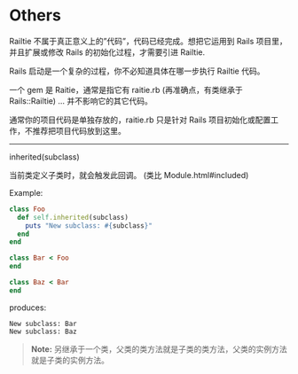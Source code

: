 # Others

Railtie 不属于真正意义上的”代码”，代码已经完成。想把它运用到 Rails 项目里，并且扩展或修改 Rails 的初始化过程，才需要引进 Railtie.

Rails 启动是一个复杂的过程，你不必知道具体在哪一步执行 Railtie 代码。

一个 gem 是 Raitie，通常是指它有 raitie.rb (再准确点，有类继承于 Rails::Railtie) … 并不影响它的其它代码。

通常你的项目代码是单独存放的，raitie.rb 只是针对 Rails 项目初始化或配置工作，不推荐把项目代码放到这里。

---

inherited(subclass)

当前类定义子类时，就会触发此回调。
(类比 Module.html#included)

Example:

```ruby
class Foo
  def self.inherited(subclass)
    puts "New subclass: #{subclass}"
  end
end

class Bar < Foo
end

class Baz < Bar
end
```

produces:

```
New subclass: Bar
New subclass: Baz
```

> **Note:** 另继承于一个类，父类的类方法就是子类的类方法，父类的实例方法就是子类的实例方法。
